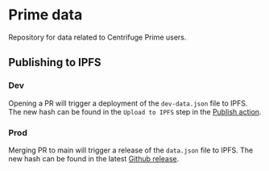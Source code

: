 # Prime data

Repository for data related to Centrifuge Prime users.

## Publishing to IPFS

### Dev

Opening a PR will trigger a deployment of the `dev-data.json` file to IPFS. The new hash can be found in the `Upload to IPFS` step in the [Publish action](https://github.com/centrifuge/prime-data/actions/workflows/publish_to_ipfs.yml).

### Prod

Merging PR to main will trigger a release of the `data.json` file to IPFS. The new hash can be found in the latest [Github release](https://github.com/centrifuge/prime-data/releases).
